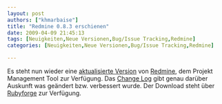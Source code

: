 ```yaml
---
layout: post
authors: ["khmarbaise"]
title: "Redmine 0.8.3 erschienen"
date: 2009-04-09 21:45:13
tags: [Neuigkeiten,Neue Versionen,Bug/Issue Tracking,Redmine]
categories: [Neuigkeiten,Neue Versionen,Bug/Issue Tracking,Redmine]

---
```

Es steht nun wieder eine <a href="http://www.redmine.org/news/24">aktualisierte Version</a> von <a href="http://www.redmine.org">Redmine</a>, dem Projekt Management Tool zur Verfügung. Das <a href="http://www.redmine.org/versions/show/9">Change Log</a> gibt genau darüber Auskunft was geändert bzw. verbessert wurde.  Der Download steht über <a href="http://rubyforge.org/frs/?group_id=1850">Rubyforge</a> zur Verfügung.
